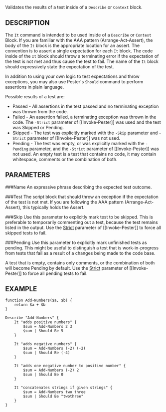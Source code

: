 Validates the results of a test inside of a `Describe` or `Context` block.

DESCRIPTION
------------
The `It` command is intended to be used inside of a `Describe` or `Context` 
Block. If you are familiar with the AAA pattern 
(Arrange-Act-Assert), the body of the `It` block is the appropriate location 
for an assert. The convention is to assert a single 
expectation for each `It` block. The code inside of the `It` block 
should throw a terminating error if the expectation of the test is not 
met and thus cause the test to fail. The name of the `It` block 
should expressively state the expectation of the test.

In addition to using your own logic to test expectations and 
throw exceptions, you may also use Pester's `Should` command
to perform assertions in plain language.

Possible results of a test are: 
- Passed - All assertions in the test passed and no terminating exception was thrown from the code.
- Failed - An assertion failed, a terminating exception was thrown in the code. The `-Strict` parameter of [[Invoke-Pester]] was used and the test was Skipped or Pending.
- Skipped - The test was explicitly marked with the `-Skip` parameter and `-Strict` parameter of [[Invoke-Pester]] was not used.
- Pending - The test was empty, or was explicitly marked with the `-Pending` parameter, and the `-Strict` parameter of [[Invoke-Pester]] was not used. An empty test is a test that contains no code, it may contain whitespace, comments or the combination of both.

PARAMETERS
-----------
###Name
An expressive phrase describing the expected test outcome.

###Test
The script block that should throw an exception if the 
expectation of the test is not met.  If you are following the 
AAA pattern (Arrange-Act-Assert), this typically holds the 
Assert. 

###Skip
Use this parameter to explicitly mark test to be skipped. This is preferable to temporarily commenting out a test, because the test remains listed in the output. Use the [Strict](https://github.com/pester/Pester/wiki/Invoke-Pester#strict) parameter of [[Invoke-Pester]] to force all skipped tests to fail.

###Pending
Use this parameter to explicitly mark unfinished tests as pending. This might be useful to distinguish a test that is work-in-progress from tests that fail as a result of a changes being made to the code base. 

A test that is empty, contains only comments, or the combination of both will become Pending by default. Use the [Strict](https://github.com/pester/Pester/wiki/Invoke-Pester#strict) parameter of [[Invoke-Pester]] to force all pending tests to fail.

EXAMPLE
----------
```posh
function Add-Numbers($a, $b) {
    return $a + $b
}

Describe "Add-Numbers" {
    It "adds positive numbers" {
        $sum = Add-Numbers 2 3
        $sum | Should Be 5
    }

    It "adds negative numbers" {
        $sum = Add-Numbers (-2) (-2)
        $sum | Should Be (-4)
    }

    It "adds one negative number to positive number" {
        $sum = Add-Numbers (-2) 2
        $sum | Should Be 0
    }

    It "concatenates strings if given strings" {
        $sum = Add-Numbers two three
        $sum | Should Be "twothree"
    }
}
```